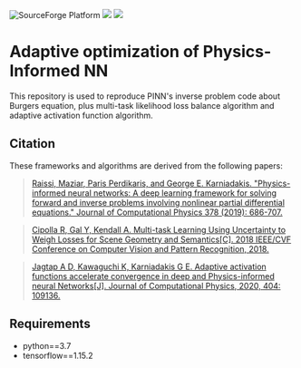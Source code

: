 
![SourceForge Platform](https://img.shields.io/sourceforge/platform/python?color=python&label=python&logo=python)
[![](https://img.shields.io/badge/Zhihu-Blog-blue.svg)](https://www.zhihu.com/question/375794498/answer/2664899074)
![](https://img.shields.io/hexpm/l/plug)

# Adaptive optimization of Physics-Informed NN
This repository is used to reproduce PINN's inverse problem code about Burgers equation, plus multi-task likelihood loss balance algorithm and adaptive activation function algorithm.

## Citation
These frameworks and algorithms are derived from the following papers:

>[Raissi, Maziar, Paris Perdikaris, and George E. Karniadakis. "Physics-informed neural networks: A deep learning framework for solving forward and inverse problems involving nonlinear partial differential equations." Journal of Computational Physics 378 (2019): 686-707.](https://www.sciencedirect.com/science/article/pii/S0021999118307125)
 
>[Cipolla R, Gal Y, Kendall A. Multi-task Learning Using Uncertainty to Weigh Losses for Scene Geometry and Semantics[C]. 2018 IEEE/CVF Conference on Computer Vision and Pattern Recognition, 2018.](https://openaccess.thecvf.com/content_cvpr_2018/html/Kendall_Multi-Task_Learning_Using_CVPR_2018_paper.html)

>[Jagtap A D, Kawaguchi K, Karniadakis G E. Adaptive activation functions accelerate convergence in deep and Physics-informed neural Networks[J]. Journal of Computational Physics, 2020, 404: 109136.](https://www.sciencedirect.com/science/article/pii/S0021999119308411)

## Requirements
* python==3.7  
* tensorflow==1.15.2
